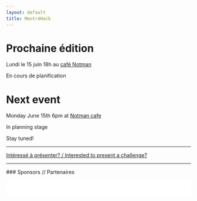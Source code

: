 ```yaml
---
layout: default
title: MontréHack
---
```


# Prochaine édition

Lundi le 15 juin 18h au [café Notman](http://notman.org)

En cours de planification

# Next event

Monday June 15th 6pm at [Notman cafe](http://notman.org)

In planning stage

Stay tuned!

<hr/>

[Intéressé à présenter? / Interested to present a challenge?](https://github.com/montrehack/montrehack.github.com/wiki/Present-at-Montrehack)

<hr/>
### Sponsors // Partenaires

[![Brasserie Benelux](/images/benelux.png)](http://brasseriebenelux.com/)
